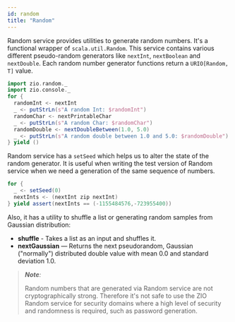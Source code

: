 ```yaml
---
id: random
title: "Random"
---
```


Random service provides utilities to generate random numbers. It's a functional wrapper of `scala.util.Random`. This service contains various different pseudo-random generators like `nextInt`, `nextBoolean` and `nextDouble`. Each random number generator functions return a `URIO[Random, T]` value.

```scala
import zio.random._
import zio.console._
for {
  randomInt <- nextInt
  _ <- putStrLn(s"A random Int: $randomInt")
  randomChar <- nextPrintableChar
  _ <- putStrLn(s"A random Char: $randomChar")
  randomDouble <- nextDoubleBetween(1.0, 5.0)
  _ <- putStrLn(s"A random double between 1.0 and 5.0: $randomDouble")
} yield ()
```

Random service has a `setSeed` which helps us to alter the state of the random generator. It is useful when writing the test version of Random service when we need a generation of the same sequence of numbers.

```scala
for {
  _ <- setSeed(0)
  nextInts <- (nextInt zip nextInt)
} yield assert(nextInts == (-1155484576,-723955400))
```

Also, it has a utility to shuffle a list or generating random samples from Gaussian distribution:

* **shuffle** - Takes a list as an input and shuffles it.
* **nextGaussian** — Returns the next pseudorandom, Gaussian ("normally") distributed double value with mean 0.0 and standard deviation 1.0.

> _**Note**:_
>
> Random numbers that are generated via Random service are not cryptographically strong. Therefore it's not safe to use the ZIO Random service for security domains where a high level of security and randomness is required, such as password generation.
